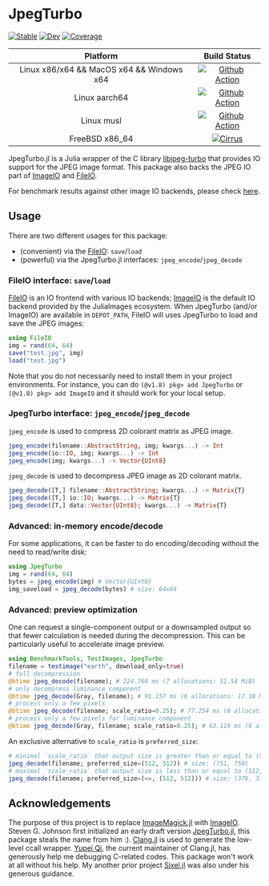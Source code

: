 # JpegTurbo

[![Stable](https://img.shields.io/badge/docs-stable-blue.svg)](https://johnnychen94.github.io/JpegTurbo.jl/stable)
[![Dev](https://img.shields.io/badge/docs-dev-blue.svg)](https://johnnychen94.github.io/JpegTurbo.jl/dev)
[![Coverage](https://codecov.io/gh/johnnychen94/JpegTurbo.jl/branch/master/graph/badge.svg)](https://codecov.io/gh/johnnychen94/JpegTurbo.jl)

| **Platform**                               | **Build Status**                                         |
|:------------------------------------------:|:--------------------------------------------------------:|
| Linux x86/x64 && MacOS x64 && Windows x64  | [![Github Action][github-action-img]][github-action-url] |
| Linux aarch64                              | [![Github Action][github-action-aarch-img]][github-action-aarch-url] |
| Linux musl                                 | [![Github Action][github-action-musl-img]][github-action-musl-url] |
| FreeBSD x86_64                             | [![Cirrus][cirrus-img]][cirrus-url]                      |

JpegTurbo.jl is a Julia wrapper of the C library [libjpeg-turbo] that provides IO support for
the JPEG image format. This package also backs the JPEG IO part of [ImageIO] and [FileIO].

For benchmark results against other image IO backends, please check
[here](https://github.com/johnnychen94/JpegTurbo.jl/issues/15).

## Usage

There are two different usages for this package:

- (convenient) via the [FileIO]: `save`/`load`
- (powerful) via the JpegTurbo.jl interfaces: `jpeg_encode`/`jpeg_decode`

### FileIO interface: `save`/`load`

[FileIO] is an IO frontend with various IO backends; [ImageIO] is the default IO backend provided
by the JuliaImages ecosystem. When JpegTurbo (and/or ImageIO) are available in `DEPOT_PATH`, FileIO
will uses JpegTurbo to load and save the JPEG images:

```julia
using FileIO
img = rand(64, 64)
save("test.jpg", img)
load("test.jpg")
```

Note that you do not necessarily need to install them in your project environments. For instance,
you can do `(@v1.8) pkg> add JpegTurbo` or `(@v1.8) pkg> add ImageIO` and it should work for your
local setup.

### JpegTurbo interface: `jpeg_encode`/`jpeg_decode`

`jpeg_encode` is used to compress 2D colorant matrix as JPEG image.

```julia
jpeg_encode(filename::AbstractString, img; kwargs...) -> Int
jpeg_encode(io::IO, img; kwargs...) -> Int
jpeg_encode(img; kwargs...) -> Vector{UInt8}
```

`jpeg_decode` is used to decompress JPEG image as 2D colorant matrix.

```julia
jpeg_decode([T,] filename::AbstractString; kwargs...) -> Matrix{T}
jpeg_decode([T,] io::IO; kwargs...) -> Matrix{T}
jpeg_decode([T,] data::Vector{UInt8}; kwargs...) -> Matrix{T}
```

### Advanced: in-memory encode/decode

For some applications, it can be faster to do encoding/decoding without the need
to read/write disk:

```julia
using JpegTurbo
img = rand(64, 64)
bytes = jpeg_encode(img) # Vector{UInt8}
img_saveload = jpeg_decode(bytes) # size: 64x64
```

### Advanced: preview optimization

One can request a single-component output or a downsampled output so that fewer calculation is
needed during the decompression. This can be particularly useful to accelerate image preview.

```julia
using BenchmarkTools, TestImages, JpegTurbo
filename = testimage("earth", download_only=true)
# full decompression
@btime jpeg_decode(filename); # 224.760 ms (7 allocations: 51.54 MiB)
# only decompress luminance component
@btime jpeg_decode(Gray, filename); # 91.157 ms (6 allocations: 17.18 MiB)
# process only a few pixels
@btime jpeg_decode(filename; scale_ratio=0.25); # 77.254 ms (8 allocations: 3.23 MiB)
# process only a few pixels for luminance component
@btime jpeg_decode(Gray, filename; scale_ratio=0.25); # 63.119 ms (6 allocations: 1.08 MiB)
```

An exclusive alternative to `scale_ratio` is `preferred_size`:

```julia
# minimal `scale_ratio` that output size is greater than or equal to (512, 512)
jpeg_decode(filename; preferred_size=(512, 512)) # size: (751, 750)
# maximal `scale_ratio` that output size is less than or equal to (512, 512)
jpeg_decode(filename; preferred_size=(<=, (512, 512))) # size: (376, 375)
```

## Acknowledgements

The purpose of this project is to replace [ImageMagick.jl] with [ImageIO]. Steven G. Johnson first
initialized an early draft version [JpegTurbo.jl](https://github.com/stevengj/JpegTurbo.jl), this
package steals the name from him :). [Clang.jl] is used to generate the low-level ccall wrapper.
[Yupei Qi], the current maintainer of Clang.jl, has generously help me debugging C-related codes.
This package won't work at all without his help. My another prior project [Sixel.jl] was also under
his generous guidance.

[libjpeg-turbo]: https://github.com/libjpeg-turbo/libjpeg-turbo
[Clang.jl]: https://github.com/JuliaInterop/Clang.jl
[FileIO]: https://github.com/JuliaIO/FileIO.jl
[ImageIO]: https://github.com/JuliaIO/ImageIO.jl
[Images.jl]: https://github.com/JuliaImages/Images.jl
[JuliaImages]: https://juliaimages.org/
[ImageMagick.jl]: https://github.com/JuliaIO/ImageMagick.jl
[Sixel.jl]: https://github.com/johnnychen94/Sixel.jl
[Yupei Qi]: https://github.com/Gnimuc

[github-action-img]: https://github.com/johnnychen94/JpegTurbo.jl/actions/workflows/UnitTest.yml/badge.svg
[github-action-url]: https://github.com/johnnychen94/JpegTurbo.jl/actions/workflows/UnitTest.yml
[github-action-aarch-img]: https://github.com/johnnychen94/JpegTurbo.jl/actions/workflows/UnitTest_aarch.yml/badge.svg
[github-action-aarch-url]: https://github.com/johnnychen94/JpegTurbo.jl/actions/workflows/UnitTest_aarch.yml
[github-action-musl-img]: https://github.com/johnnychen94/JpegTurbo.jl/actions/workflows/UnitTest_musl.yml/badge.svg
[github-action-musl-url]: https://github.com/johnnychen94/JpegTurbo.jl/actions/workflows/UnitTest_musl.yml
[cirrus-img]: https://api.cirrus-ci.com/github/johnnychen94/JpegTurbo.jl.svg
[cirrus-url]: https://cirrus-ci.com/github/johnnychen94/JpegTurbo.jl
